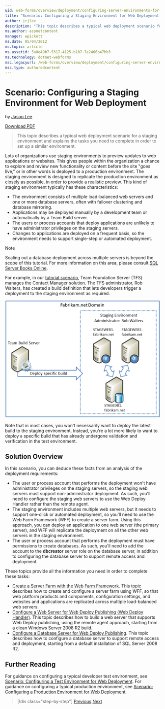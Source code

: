 ```yaml
---
uid: web-forms/overview/deployment/configuring-server-environments-for-web-deployment/scenario-configuring-a-staging-environment-for-web-deployment
title: "Scenario: Configuring a Staging Environment for Web Deployment | Microsoft Docs"
author: jrjlee
description: "This topic describes a typical web deployment scenario for a staging environment and explains the tasks you need to complete in order to set up a similar env..."
ms.author: aspnetcontent
manager: wpickett
ms.date: 05/04/2012
ms.topic: article
ms.assetid: 5a8e49b7-5317-4125-b107-7e2466b47bb3
ms.technology: dotnet-webforms
msc.legacyurl: /web-forms/overview/deployment/configuring-server-environments-for-web-deployment/scenario-configuring-a-staging-environment-for-web-deployment
msc.type: authoredcontent
---
```

Scenario: Configuring a Staging Environment for Web Deployment
====================
by [Jason Lee](https://github.com/jrjlee)

[Download PDF](https://msdnshared.blob.core.windows.net/media/MSDNBlogsFS/prod.evol.blogs.msdn.com/CommunityServer.Blogs.Components.WeblogFiles/00/00/00/63/56/8130.DeployingWebAppsInEnterpriseScenarios.pdf)

> This topic describes a typical web deployment scenario for a staging environment and explains the tasks you need to complete in order to set up a similar environment.


Lots of organizations use staging environments to preview updates to web applications or websites. This gives people within the organization a chance to explore and review new functionality or content before the site "goes live," or in other words is deployed to a production environment. The staging environment is designed to replicate the production environment as closely as possible, in order to provide a realistic preview. This kind of staging environment typically has these characteristics:

- The environment consists of multiple load-balanced web servers and one or more database servers, often with failover clustering and database mirroring.
- Applications may be deployed manually by a development team or automatically by a Team Build server.
- The users or process accounts that deploy applications are unlikely to have administrator privileges on the staging servers.
- Changes to applications are deployed on a frequent basis, so the environment needs to support single-step or automated deployment.

> [!NOTE]
> Scaling out a database deployment across multiple servers is beyond the scope of this tutorial. For more information on this area, please consult [SQL Server Books Online](https://technet.microsoft.com/library/ms130214.aspx).


For example, in our [tutorial scenario](../deploying-web-applications-in-enterprise-scenarios/enterprise-web-deployment-scenario-overview.md), Team Foundation Server (TFS) manages the Contact Manager solution. The TFS administrator, Rob Walters, has created a build definition that lets developers trigger a deployment to the staging environment as required.

![](scenario-configuring-a-staging-environment-for-web-deployment/_static/image1.png)

Note that in most cases, you won't necessarily want to deploy the latest build to the staging environment. Instead, you're a lot more likely to want to deploy a specific build that has already undergone validation and verification in the test environment.

## Solution Overview

In this scenario, you can deduce these facts from an analysis of the deployment requirements:

- The user or process account that performs the deployment won't have administrator privileges on the staging servers, so the staging web servers must support non-administrator deployment. As such, you'll need to configure the staging web servers to use the Web Deploy Handler rather than the remote agent.
- The staging environment includes multiple web servers, but it needs to support one-click or automated deployment, so you'll need to use the Web Farm Framework (WFF) to create a server farm. Using this approach, you can deploy an application to one web server (the primary server), and WFF will replicate the deployment on all the other web servers in the staging environment.
- The user or process account that performs the deployment must have permissions to create databases. As such, you'll need to add the account to the **dbcreator** server role on the database server, in addition to configuring the database server to support remote access and deployment.

These topics provide all the information you need in order to complete these tasks:

- [Create a Server Farm with the Web Farm Framework](creating-a-server-farm-with-the-web-farm-framework.md). This topic describes how to create and configure a server farm using WFF, so that web platform products and components, configuration settings, and websites and applications are replicated across multiple load-balanced web servers.
- [Configure a Web Server for Web Deploy Publishing (Web Deploy Handler)](configuring-a-web-server-for-web-deploy-publishing-web-deploy-handler.md). This topic describes how to build a web server that supports Web Deploy publishing, using the remote agent approach, starting from a clean Windows Server 2008 R2 build.
- [Configure a Database Server for Web Deploy Publishing](configuring-a-database-server-for-web-deploy-publishing.md). This topic describes how to configure a database server to support remote access and deployment, starting from a default installation of SQL Server 2008 R2.

## Further Reading

For guidance on configuring a typical developer test environment, see [Scenario: Configuring a Test Environment for Web Deployment](scenario-configuring-a-test-environment-for-web-deployment.md). For guidance on configuring a typical production environment, see [Scenario: Configuring a Production Environment for Web Deployment](scenario-configuring-a-production-environment-for-web-deployment.md).

> [!div class="step-by-step"]
> [Previous](scenario-configuring-a-test-environment-for-web-deployment.md)
> [Next](scenario-configuring-a-production-environment-for-web-deployment.md)
